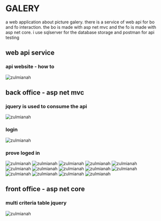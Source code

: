 # GALERY
 a web application about picture galery. there is a service of web api for bo and fo interaction. the bo is made with asp net mvc and the fo is made with asp net core. i use sqlserver for the database storage and postman for api testing
## web api service
### api website - how to
![zulmianah](/screenshots/Screenshot%20(234).png)
## back office - asp net mvc
### jquery is used to consume the api
![zulmianah](/screenshots/Screenshot%20(283).png)
### login
![zulmianah](/screenshots/Screenshot%20(284).png)
### prove loged in
![zulmianah](/screenshots/Screenshot%20(235).png)
![zulmianah](/screenshots/Screenshot%20(236).png)
![zulmianah](/screenshots/Screenshot%20(237).png)
![zulmianah](/screenshots/Screenshot%20(238).png)
![zulmianah](/screenshots/Screenshot%20(239).png)
![zulmianah](/screenshots/Screenshot%20(240).png)
![zulmianah](/screenshots/Screenshot%20(241).png)
![zulmianah](/screenshots/Screenshot%20(242).png)
![zulmianah](/screenshots/Screenshot%20(244).png)
![zulmianah](/screenshots/Screenshot%20(246).png)
![zulmianah](/screenshots/Screenshot%20(247).png)
![zulmianah](/screenshots/Screenshot%20(248).png)
![zulmianah](/screenshots/Screenshot%20(285).png)
![zulmianah](/screenshots/Screenshot%20(286).png)
## front office - asp net core
### multi criteria table jquery
![zulmianah](/screenshots/Screenshot%20(288).png)
